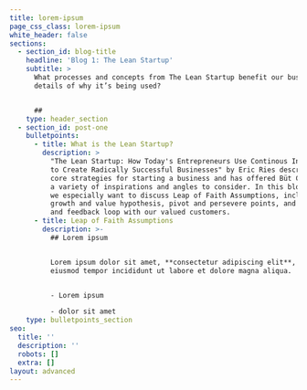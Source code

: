 ```yaml
---
title: lorem-ipsum
page_css_class: lorem-ipsum
white_header: false
sections:
  - section_id: blog-title
    headline: 'Blog 1: The Lean Startup'
    subtitle: >
      What processes and concepts from The Lean Startup benefit our business and
      details of why it’s being used?


      ##
    type: header_section
  - section_id: post-one
    bulletpoints:
      - title: What is the Lean Startup?
        description: >
          "The Lean Startup: How Today's Entrepreneurs Use Continous Innovation
          to Create Radically Successful Businesses" by Eric Ries describes the
          core strategies for starting a business and has offered Büt Camp, Inc.
          a variety of inspirations and angles to consider. In this blog post,
          we especially want to discuss Leap of Faith Assumptions, including
          growth and value hypothesis, pivot and persevere points, and metrics
          and feedback loop with our valued customers.
      - title: Leap of Faith Assumptions
        description: >-
          ## Lorem ipsum


          Lorem ipsum dolor sit amet, **consectetur adipiscing elit**, sed do
          eiusmod tempor incididunt ut labore et dolore magna aliqua.


          - Lorem ipsum

          - dolor sit amet
    type: bulletpoints_section
seo:
  title: ''
  description: ''
  robots: []
  extra: []
layout: advanced
---
```

